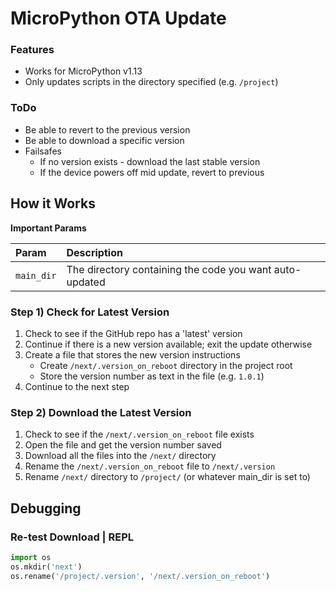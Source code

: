 # MicroPython OTA Update

### Features
* Works for MicroPython v1.13
* Only updates scripts in the directory specified (e.g. `/project`)

### ToDo
* Be able to revert to the previous version
* Be able to download a specific version
* Failsafes
  * If no version exists - download the last stable version
  * If the device powers off mid update, revert to previous

## How it Works

**Important Params**

| Param      | Description                                             |
|:-----------|:--------------------------------------------------------|
| `main_dir` | The directory containing the code you want auto-updated |


### Step 1) Check for Latest Version
1. Check to see if the GitHub repo has a 'latest' version
2. Continue if there is a new version available; exit the update otherwise
3. Create a file that stores the new version instructions
   * Create `/next/.version_on_reboot` directory in the project root
   * Store the version number as text in the file (e.g. `1.0.1`)
4. Continue to the next step


### Step 2) Download the Latest Version
1. Check to see if the `/next/.version_on_reboot` file exists
2. Open the file and get the version number saved
3. Download all the files into the `/next/` directory
4. Rename the `/next/.version_on_reboot` file to `/next/.version`
5. Rename `/next/` directory to `/project/` (or whatever main_dir is set to)



## Debugging

### Re-test Download | REPL

```python
import os
os.mkdir('next')
os.rename('/project/.version', '/next/.version_on_reboot')
```